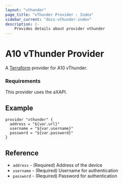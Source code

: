 ```yaml
---
layout: "vthunder"
page_title: "vThunder Provider : Index"
sidebar_current: "docs-vthunder-index"
description: |-
    Provides details about provider vthunder
---
```


# A10 vThunder Provider

A [Terraform](https://terraform.io) provider for A10 vThunder.

### Requirements

This provider uses the aXAPI.

## Example

```
provider "vthunder" {
  address = "${var.url}"
  username = "${var.username}"
  password = "${var.password}"
}
```

## Reference

- `address` - (Required) Address of the device
- `username` - (Required) Username for authentication
- `password` - (Required) Password for authentication
